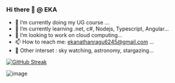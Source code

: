 ### Hi there 👋  @ EKA

<!--
**EKANATHAN-1001/EKANATHAN-1001** is a ✨ _special_ ✨ repository because its `README.md` (this file) appears on your GitHub profile.

Here are some ideas to get you started:-->

- 🔭 I’m currently doing my UG course ...
- 🌱 I’m currently learning .net, c#, Nodejs, Typescript, Angular...
- 👯 I’m looking to work on cloud computing...
- 📫 How to reach me: ekanathanragu6245@gmail.com ...
- 👊 Other interset : sky watching, astronomy, stargazing...

[![GitHub Streak](https://github-readme-streak-stats.herokuapp.com?user=EKANATHAN-1001)](https://git.io/streak-stats)

![image](https://user-images.githubusercontent.com/116795679/210530281-f6e08f0c-5faa-4bca-84aa-6a1fb0d30280.png)


